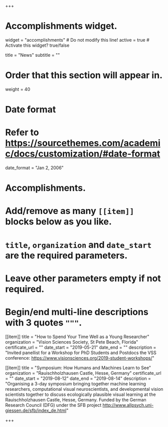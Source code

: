 +++
# Accomplishments widget.
widget = "accomplishments"  # Do not modify this line!
active = true  # Activate this widget? true/false

title = "News"
subtitle = ""

# Order that this section will appear in.
weight = 40

# Date format
#   Refer to https://sourcethemes.com/academic/docs/customization/#date-format
date_format = "Jan 2, 2006"

# Accomplishments.
#   Add/remove as many `[[item]]` blocks below as you like.
#   `title`, `organization` and `date_start` are the required parameters.
#   Leave other parameters empty if not required.
#   Begin/end multi-line descriptions with 3 quotes `"""`.

[[item]]
  title = "How to Spend Your Time Well as a Young Researcher"
  organization = "Vision Sciences Society, St Pete Beach, Florida"
  certificate_url = ""
  date_start = "2019-05-21"
  date_end = ""
  description = "Invited panellist for a Workshop for PhD Students and Postdocs the VSS conference: https://www.visionsciences.org/2019-student-workshops/"
  
[[item]]
  title = "Symposium: How Humans and Machines Learn to See"
  organization = "Rauischholzhausen Castle, Hesse, Germany"
  certificate_url = ""
  date_start = "2019-08-12"
  date_end = "2019-08-14"
  description = "Organising a 3-day symposium bringing together machine learning researchers, computational visual neuroscientists, and developmental vision scientists together to discuss ecologically plausible visual learning at the Rauischholzhausen Castle, Hesse, Germany. Funded by the German Research Council (DFG) under the SFB project http://www.allpsych.uni-giessen.de/sfb/index_de.html"

+++
